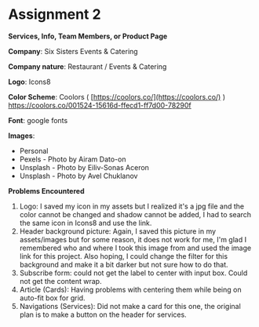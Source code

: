 
# Assignment 2

**Services, Info, Team Members, or Product Page**


**Company**: Six Sisters Events & Catering

**Company nature**: Restaurant / Events & Catering

**Logo**: Icons8

**Color Scheme**: Coolors ( [https://coolors.co/](https://coolors.co/) )
                  https://coolors.co/001524-15616d-ffecd1-ff7d00-78290f

**Font**: google fonts

**Images**: 
- Personal
- Pexels - Photo by Airam Dato-on
- Unsplash - Photo by Eiliv-Sonas Aceron
- Unsplash - Photo by Avel Chuklanov 


**Problems Encountered**
1.  Logo: I saved my icon in my assets but I realized it's a jpg file and the color cannot be changed and shadow cannot be added, I had to search the same icon in Icons8 and use the link.
2. Header background picture: Again, I saved this picture in my assets/images but for some reason, it does not work for me, I'm glad I remembered who and where I took this image from and used the image link for this project. Also hoping, I could change the filter for this background and make it a bit darker but not sure how to do that.
3. Subscribe form: could not get the label to center with input box. Could not get the content wrap.
4. Article (Cards): Having problems with centering them while being on auto-fit box for grid.
5. Navigations (Services): Did not make a card for this one, the original plan is to make a button on the header for services.
